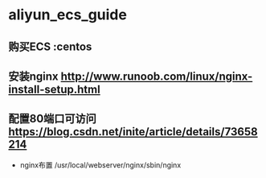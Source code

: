 # aliyun_ecs_guide

## 购买ECS :centos 
## 安装nginx http://www.runoob.com/linux/nginx-install-setup.html
## 配置80端口可访问 https://blog.csdn.net/inite/article/details/73658214
* nginx布置 /usr/local/webserver/nginx/sbin/nginx
